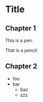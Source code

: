Title
=====

Chapter 1
---------

This is a pen.

That is a pencil.

Chapter 2
---------

* foo
* bar
  * baz
  * zzz
